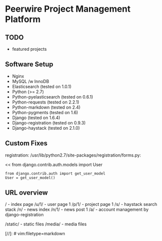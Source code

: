 Peerwire Project Management Platform
====================================

TODO
----

  * featured projects

Software Setup
--------------

  * Nginx
  * MySQL /w InnoDB
  * Elasticsearch (tested on 1.0.1)
  * Python (>= 2.7)
  * Python-pyelasticsearch (tested on 0.6.1)
  * Python-requests (tested on 2.2.1)
  * Python-markdown (tested on 2.4)
  * Python-pygments (tested on 1.6)
  * Django (tested on 1.6.4)
  * Django-registration (tested on 0.9.3)
  * Django-haystack (tested on 2.1.0)

Custom Fixes
------------

registration: /usr/lib/python2.7/site-packages/registration/forms.py:

<<
    from django.contrib.auth.models import User

>>
    from django.contrib.auth import get_user_model
    User = get_user_model()

URL overview
------------

/       - index page
/u/1/   - user page 1
/p/1/   - project page 1
/s/     - haystack search stack
/n/     - news index
/n/1/   - news post 1
/a/     - account management by django-registration

/static/    - static files
/media/     - media files

[//]: # vim:filetype=markdown

